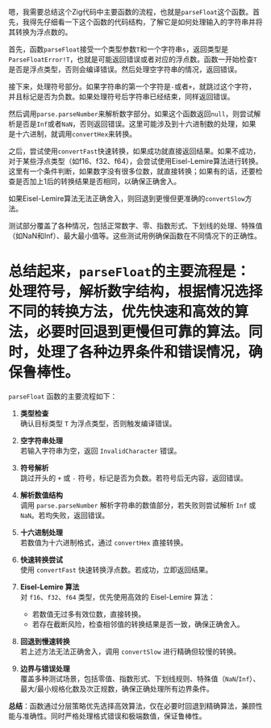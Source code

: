 嗯，我需要总结这个Zig代码中主要函数的流程，也就是`parseFloat`这个函数。首先，我得先仔细看一下这个函数的代码结构，了解它是如何处理输入的字符串并将其转换为浮点数的。

首先，函数`parseFloat`接受一个类型参数`T`和一个字符串`s`，返回类型是`ParseFloatError!T`，也就是可能返回错误或者对应的浮点数。函数一开始检查`T`是否是浮点类型，否则会编译错误。然后处理空字符串的情况，返回错误。

接下来，处理符号部分。如果字符串的第一个字符是`-`或者`+`，就跳过这个字符，并且标记是否为负数。如果处理符号后字符串已经结束，同样返回错误。

然后调用`parse.parseNumber`来解析数字部分。如果这个函数返回`null`，则尝试解析是否是`Inf`或者`NaN`，否则返回错误。这里可能涉及到十六进制数的处理，如果是十六进制，就调用`convertHex`来转换。

之后，尝试使用`convertFast`快速转换，如果成功就直接返回结果。如果不成功，对于某些浮点类型（如f16、f32、f64），会尝试使用Eisel-Lemire算法进行转换。这里有一个条件判断，如果数字没有很多位数，就直接转换；如果有的话，还要检查是否加上1后的转换结果是否相同，以确保正确舍入。

如果Eisel-Lemire算法无法正确舍入，则回退到更慢但更准确的`convertSlow`方法。

测试部分覆盖了各种情况，包括正常数字、零、指数形式、下划线的处理、特殊值（如NaN和Inf）、最大最小值等。这些测试用例确保函数在不同情况下的正确性。

总结起来，`parseFloat`的主要流程是：处理符号，解析数字结构，根据情况选择不同的转换方法，优先快速和高效的算法，必要时回退到更慢但可靠的算法。同时，处理了各种边界条件和错误情况，确保鲁棒性。
================================================
`parseFloat` 函数的主要流程如下：

1. **类型检查**  
   确认目标类型 `T` 为浮点类型，否则触发编译错误。

2. **空字符串处理**  
   若输入字符串为空，返回 `InvalidCharacter` 错误。

3. **符号解析**  
   跳过开头的 `+` 或 `-` 符号，标记是否为负数。若符号后无内容，返回错误。

4. **解析数值结构**  
   调用 `parse.parseNumber` 解析字符串的数值部分，若失败则尝试解析 `Inf` 或 `NaN`。若均失败，返回错误。

5. **十六进制处理**  
   若数值为十六进制格式，通过 `convertHex` 直接转换。

6. **快速转换尝试**  
   使用 `convertFast` 快速转换浮点数。若成功，立即返回结果。

7. **Eisel-Lemire 算法**  
   对 `f16`、`f32`、`f64` 类型，优先使用高效的 Eisel-Lemire 算法：
   - 若数值无过多有效位数，直接转换。
   - 若存在截断风险，检查相邻值的转换结果是否一致，确保正确舍入。

8. **回退到慢速转换**  
   若上述方法无法正确舍入，调用 `convertSlow` 进行精确但较慢的转换。

9. **边界与错误处理**  
   覆盖多种测试场景，包括零值、指数形式、下划线规则、特殊值（`NaN`/`Inf`）、最大/最小规格化数及次正规数，确保正确处理所有边界条件。

**总结**：函数通过分层策略优先选择高效算法，仅在必要时回退到精确算法，兼顾性能与准确性。同时严格处理格式错误和极端数值，保证鲁棒性。